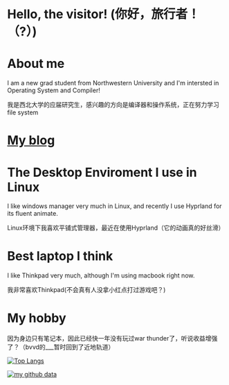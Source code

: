 

# Hello, the visitor! (你好，旅行者！（?）)

# About me
I am a new grad student from Northwestern University and I'm intersted in Operating System and Compiler!

我是西北大学的应届研究生，感兴趣的方向是编译器和操作系统，正在努力学习file system

# [My blog](https://usbskycrafts.github.io)



# The Desktop Enviroment I use in Linux
I like windows manager very much in Linux, and recently I use Hyprland for its fluent animate.

Linux环境下我喜欢平铺式管理器，最近在使用Hyprland（它的动画真的好丝滑）


# Best laptop I think
I like Thinkpad very much, although I'm using macbook right now.

我非常喜欢Thinkpad(不会真有人没拿小红点打过游戏吧？)


# My hobby
因为身边只有笔记本，因此已经快一年没有玩过war thunder了，听说收益增强了？（bvvd的___暂时回到了近地轨道）






[![Top Langs](https://github-readme-stats.vercel.app/api/top-langs/?username=USBskycrafts)](https://github.com/anuraghazra/github-readme-stats) 

[![my github data](https://github-readme-stats.vercel.app/api?username=USBskycrafts)]()
